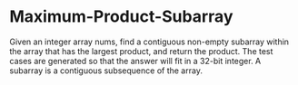 # Maximum-Product-Subarray
Given an integer array nums, find a contiguous non-empty subarray within the array that has the largest product, and return the product.  The test cases are generated so that the answer will fit in a 32-bit integer.  A subarray is a contiguous subsequence of the array.
